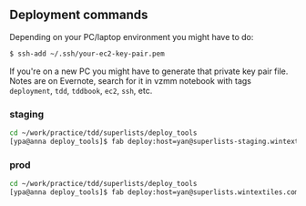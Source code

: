 ## Deployment commands

Depending on your PC/laptop environment you might have to do:
```bash
$ ssh-add ~/.ssh/your-ec2-key-pair.pem
```
If you're on a new PC you might have to generate that private key pair file. Notes are on Evernote, search for it in vzmm notebook with tags `deployment`, `tdd`, `tddbook`, `ec2`, `ssh`, etc.

### staging
```bash
cd ~/work/practice/tdd/superlists/deploy_tools
[ypa@anna deploy_tools]$ fab deploy:host=yan@superlists-staging.wintextiles.com
```

### prod
```bash
cd ~/work/practice/tdd/superlists/deploy_tools
[ypa@anna deploy_tools]$ fab deploy:host=yan@superlists.wintextiles.com
```


